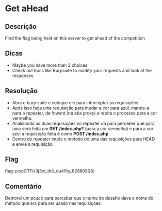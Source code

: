 # Get aHead

## Descrição
Find the flag being held on this server to get ahead of the competition

## Dicas
* Maybe you have more than 2 choices
* Check out tools like Burpsuite to modify your requests and look at the responses

## Resolução
* Abra o burp suite e coloque ele para interceptar as requisições. 
* Após isso faça uma requisição para mudar a cor para azul, mande-a para o repeater, de foward (na aba proxy) e repita o processo para a cor vermelha. 
* Analisando as duas requisições no repeater da para perceber que para uma será feita um **GET /index.php?** (para a cor vermelha) e para a cor azul a requisição feita é como **POST /index.php**
* Dentro do repeater mude o metodo de uma das requisições para HEAD e envie a requisição.

## Flag 
flag: picoCTF{r3j3ct_th3_du4l1ty_82880908}

## Comentário
Demorei um pouco para perceber que o nome do desafio dava o nome do método que era para ser usado nas requisições. 

